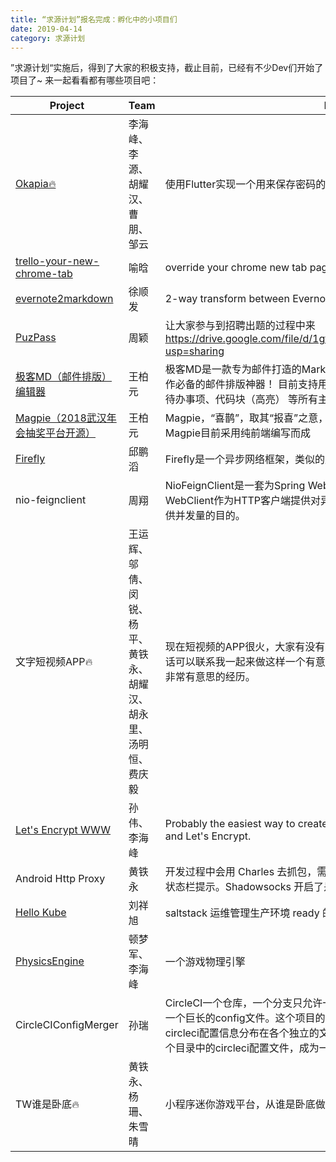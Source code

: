 ```yaml
---
title: “求源计划”报名完成：孵化中的小项目们
date: 2019-04-14
category: 求源计划
---
```

”求源计划“实施后，得到了大家的积极支持，截止目前，已经有不少Dev们开始了项目了~ 来一起看看都有哪些项目吧：


| Project                     | Team             | Description                        |
|-----------------------------|------------------|------------------------------------|
|[Okapia🔥](https://github.com/liyuanhust/okapia-app)|李海峰、李源、胡耀汉、曹朋、邹云|使用Flutter实现一个用来保存密码的App|
|[trello-your-new-chrome-tab](https://github.com/mirrorhanyu/trello-your-new-chrome-tab)|喻晗|override your chrome new tab page with to-do list in a trello way |
|[evernote2markdown](https://github.com/goooooouwa/evernote2markdown)|徐顺发|2-way transform between Evernote and Markdown format|
|[PuzPass](https://github.com/AliNL/puzpass-frontend) |周颖| 让大家参与到招聘出题的过程中来<br>https://drive.google.com/file/d/1gfOWeUvMwo6JDJsyUBe1VotjsOI9ktfR/view?usp=sharing|
|[极客MD（邮件排版）编辑器](https://github.com/geekeren/geekmd)|王柏元 | 极客MD是一款专为邮件打造的Markdown编辑器，UI简约，功能强大，是居家、工作必备的邮件排版神器！ 目前支持用Markdown语法编辑标题、段落、列表、图片、待办事项、代码块（高亮） 等所有主流Markdown编辑器的语法。|
|[Magpie（2018武汉年会抽奖平台开源）](https://github.com/geekeren/Magpie-LuckyDraw)|王柏元|Magpie，“喜鹊”，取其“报喜”之意，本系统是一款用于活动、公司年会的抽奖软件。Magpie目前采用纯前端编写而成|
|[Firefly](https://github.com/hypercube1024/firefly)|邱鹏滔|Firefly是一个异步网络框架，类似的产品有netty, undertow等。|
|nio-feignclient|周翔|NioFeignClient是一套为Spring WebFlux提供的异步非阻塞的FeignClient，利用WebClient作为HTTP客户端提供对异步非阻塞的支持，以达到在相同硬件条件下提供并发量的目的。|
|文字短视频APP🔥|王运辉、邬倩、闵锐、杨平、黄铁永、胡耀汉、胡永里、汤明恒、费庆毅|现在短视频的APP很火，大家有没有看到过那种文字生成的短视频呢，如果有兴趣的话可以联系我一起来做这样一个有意思的APP，我们可以用最新的架构，一定是一个非常有意思的经历。|
|[Let's Encrypt WWW](https://github.com/sunwei/letsencrypt-www)|孙伟、李海峰|Probably the easiest way to create/ renew / deploy certificate, powered by TDD and Let's Encrypt.|
|Android Http Proxy|黄铁永|开发过程中会用 Charles 去抓包，需要手动设置 http proxy，不是很方便，并且没有状态栏提示。Shadowsocks 开启了是有状态栏提示，但是不支持 Http proxy。|
|[Hello Kube](https://github.com/42devops/salt-kube)|刘祥旭 |saltstack 运维管理生产环境 ready 的 Kubenetes 集群|
|[PhysicsEngine](https://github.com/physicsexplorer/esay.git)|顿梦军、李海峰|一个游戏物理引擎|
|CircleCIConfigMerger|孙瑞|CircleCI一个仓库，一个分支只允许一个config.yml文件。如果步骤较多，则会行成一个巨长的config文件。这个项目的目的是创建一个工具，和文件格式。可以将circleci配置信息分布在各个独立的文件夹中，然后可以使用此项目创建的工具合并各个目录中的circleci配置文件，成为一个完整的标准的config.yml。|
|TW谁是卧底🔥|黄铁永、杨珊、朱雪晴|小程序迷你游戏平台，从谁是卧底做起（因为市面上的谁是卧底太难用了）|
